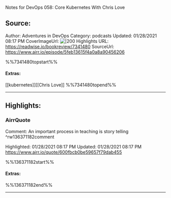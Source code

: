 Notes for DevOps 058: Core Kubernetes With Chris Love

## Source:
Author: Adventures in DevOps
Category: podcasts
Updated: 01/28/2021 08:17 PM
CoverImageUrl: 
![|200](https://s3.amazonaws.com/devchat.tv/adventures-in-devops.jpg)
Highlights URL: https://readwise.io/bookreview/7341480
SourceUrl: https://www.airr.io/episode/5feb13615f4a0a8a90456206

%%7341480topstart%%
#### Extras:
[[kubernetes]][[Chris Love]]
%%7341480topend%%


 
-----
 ## Highlights:

### AirrQuote
Comment: An important process in teaching is story telling ^rw136371182comment

Highlighted: 01/28/2021 08:17 PM
Updated: 01/28/2021 08:17 PM
https://www.airr.io/quote/600fbcb0be59657f79dab455

%%136371182start%%
#### Extras:

%%136371182end%%



------

